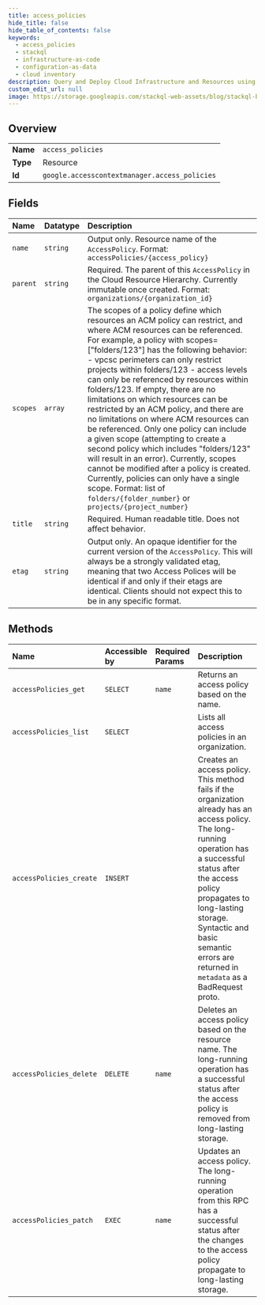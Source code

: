 ```yaml
---
title: access_policies
hide_title: false
hide_table_of_contents: false
keywords:
  - access_policies
  - stackql
  - infrastructure-as-code
  - configuration-as-data
  - cloud inventory
description: Query and Deploy Cloud Infrastructure and Resources using SQL
custom_edit_url: null
image: https://storage.googleapis.com/stackql-web-assets/blog/stackql-blog-post-featured-image.png
---
```

  
    

## Overview
<table><tbody>
<tr><td><b>Name</b></td><td><code>access_policies</code></td></tr>
<tr><td><b>Type</b></td><td>Resource</td></tr>
<tr><td><b>Id</b></td><td><code>google.accesscontextmanager.access_policies</code></td></tr>
</tbody></table>

## Fields
| Name | Datatype | Description |
|:-----|:---------|:------------|
| `name` | `string` | Output only. Resource name of the `AccessPolicy`. Format: `accessPolicies/{access_policy}` |
| `parent` | `string` | Required. The parent of this `AccessPolicy` in the Cloud Resource Hierarchy. Currently immutable once created. Format: `organizations/{organization_id}` |
| `scopes` | `array` | The scopes of a policy define which resources an ACM policy can restrict, and where ACM resources can be referenced. For example, a policy with scopes=["folders/123"] has the following behavior: - vpcsc perimeters can only restrict projects within folders/123 - access levels can only be referenced by resources within folders/123. If empty, there are no limitations on which resources can be restricted by an ACM policy, and there are no limitations on where ACM resources can be referenced. Only one policy can include a given scope (attempting to create a second policy which includes "folders/123" will result in an error). Currently, scopes cannot be modified after a policy is created. Currently, policies can only have a single scope. Format: list of `folders/{folder_number}` or `projects/{project_number}` |
| `title` | `string` | Required. Human readable title. Does not affect behavior. |
| `etag` | `string` | Output only. An opaque identifier for the current version of the `AccessPolicy`. This will always be a strongly validated etag, meaning that two Access Polices will be identical if and only if their etags are identical. Clients should not expect this to be in any specific format. |
## Methods
| Name | Accessible by | Required Params | Description |
|:-----|:--------------|:----------------|:------------|
| `accessPolicies_get` | `SELECT` | `name` | Returns an access policy based on the name. |
| `accessPolicies_list` | `SELECT` |  | Lists all access policies in an organization. |
| `accessPolicies_create` | `INSERT` |  | Creates an access policy. This method fails if the organization already has an access policy. The long-running operation has a successful status after the access policy propagates to long-lasting storage. Syntactic and basic semantic errors are returned in `metadata` as a BadRequest proto. |
| `accessPolicies_delete` | `DELETE` | `name` | Deletes an access policy based on the resource name. The long-running operation has a successful status after the access policy is removed from long-lasting storage. |
| `accessPolicies_patch` | `EXEC` | `name` | Updates an access policy. The long-running operation from this RPC has a successful status after the changes to the access policy propagate to long-lasting storage. |
